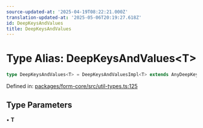 ```yaml
---
source-updated-at: '2025-04-19T08:22:21.000Z'
translation-updated-at: '2025-05-06T20:19:27.618Z'
id: DeepKeysAndValues
title: DeepKeysAndValues
---
```


<!-- DO NOT EDIT: this page is autogenerated from the type comments -->

# Type Alias: DeepKeysAndValues\<T\>

```ts
type DeepKeysAndValues<T> = DeepKeysAndValuesImpl<T> extends AnyDeepKeyAndValue ? DeepKeysAndValuesImpl<T> : never;
```

Defined in: [packages/form-core/src/util-types.ts:125](https://github.com/TanStack/form/blob/main/packages/form-core/src/util-types.ts#L125)

## Type Parameters

• **T**
